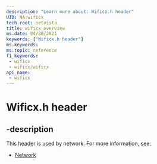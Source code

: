 ```yaml
---
description: "Learn more about: Wificx.h header"
UID: NA:wificx
tech.root: netvista
title: wificx overview
ms.date: 04/30/2021
keywords: ["Wificx.h header"]
ms.keywords: 
ms.topic: reference
f1_keywords:
 - wificx
 - wificx/wificx
api_name:
 - wificx
---
```


# Wificx.h header


## -description

This header is used by network. For more information, see:

- [Network](../_netvista/index.md)

